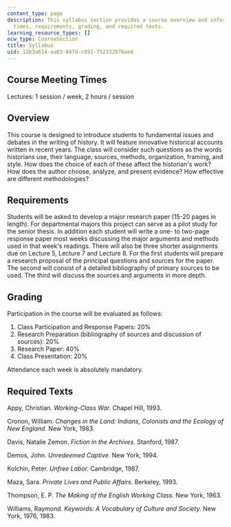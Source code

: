```yaml
---
content_type: page
description: This syllabus section provides a course overview and information on meeting
  times, requirements, grading, and required texts.
learning_resource_types: []
ocw_type: CourseSection
title: Syllabus
uid: 12b3a614-aa03-847d-c691-752332076ae4
---
```


Course Meeting Times
--------------------

Lectures: 1 session / week, 2 hours / session

Overview
--------

This course is designed to introduce students to fundamental issues and debates in the writing of history. It will feature innovative historical accounts written in recent years. The class will consider such questions as the words historians use, their language, sources, methods, organization, framing, and style. How does the choice of each of these affect the historian's work? How does the author choose, analyze, and present evidence? How effective are different methodologies?

Requirements
------------

Students will be asked to develop a major research paper (15-20 pages in length). For departmental majors this project can serve as a pilot study for the senior thesis. In addition each student will write a one- to two-page response paper most weeks discussing the major arguments and methods used in that week's readings. There will also be three shorter assignments due on Lecture 5, Lecture 7 and Lecture 8. For the first students will prepare a research proposal of the principal questions and sources for the paper. The second will consist of a detailed bibliography of primary sources to be used. The third will discuss the sources and arguments in more depth.

Grading
-------

Participation in the course will be evaluated as follows:

1.  Class Participation and Response Papers: 20%
2.  Research Preparation (bibliography of sources and discussion of sources): 20%
3.  Research Paper: 40%
4.  Class Presentation: 20%

Attendance each week is absolutely mandatory.

Required Texts
--------------

Appy, Christian. _Working-Class War._ Chapel Hill, 1993.

Cronon, William. _Changes in the Land: Indians, Colonists and the Ecology of New England._ New York, 1983.

Davis, Natalie Zemon. _Fiction in the Archives._ Stanford, 1987.

Demos, John. _Unredeemed Captive._ New York, 1994.

Kolchin, Peter. _Unfree Labor._ Cambridge, 1987.

Maza, Sara. _Private Lives and Public Affairs._ Berkeley, 1993.

Thompson, E. P. _The Making of the English Working Class._ New York, 1963.

Williams, Raymond. _Keywords: A Vocabulary of Culture and Society._ New York, 1976, 1983.